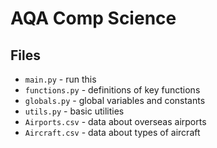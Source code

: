 # AQA Comp Science
## Files
* `main.py` - run this
* `functions.py` - definitions of key functions
* `globals.py` - global variables and constants
* `utils.py` - basic utilities
* `Airports.csv` - data about overseas airports
* `Aircraft.csv` - data about types of aircraft
